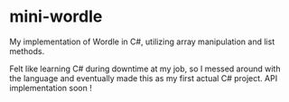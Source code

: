 # mini-wordle
My implementation of Wordle in C#, utilizing array manipulation and list methods.

Felt like learning C# during downtime at my job, so I messed around with the language and eventually made this as my first actual C# project.
API implementation soon !
